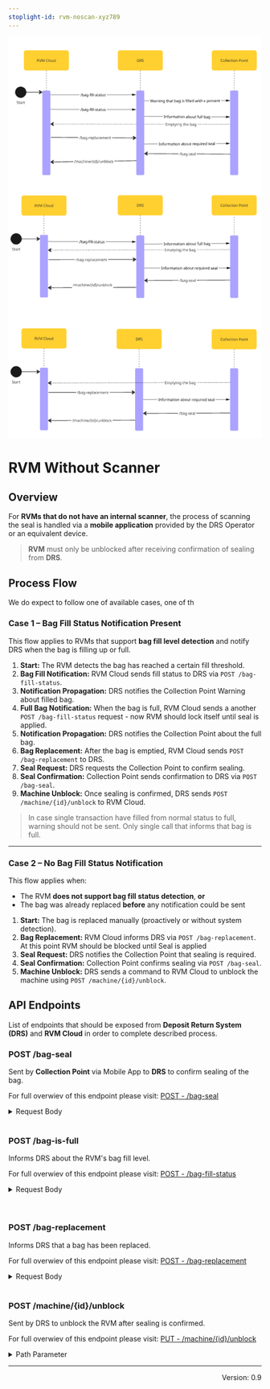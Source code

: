 ```yaml
---
stoplight-id: rvm-noscan-xyz789
---
```


![RVMWithoutScanner.png](../../assets/images/RVMNoScanner.png)

# RVM Without Scanner

## Overview

For **RVMs that do not have an internal scanner**, the process of scanning the seal is handled via a **mobile application** provided by the DRS Operator or an equivalent device.

> **RVM** must only be unblocked after receiving confirmation of sealing from **DRS**.

## Process Flow

We do expect to follow one of available cases, one of th

### Case 1 – Bag Fill Status Notification Present

This flow applies to RVMs that support **bag fill level detection** and notify DRS when the bag is filling up or full.

1. **Start:** The RVM detects the bag has reached a certain fill threshold.
2. **Bag Fill Notification:** RVM Cloud sends fill status to DRS via `POST /bag-fill-status`. 
3. **Notification Propagation:** DRS notifies the Collection Point Warning about filled bag.
4. **Full Bag Notification:** When the bag is full, RVM Cloud sends a another `POST /bag-fill-status` request - now RVM should lock itself until seal is applied.
5. **Notification Propagation:** DRS notifies the Collection Point about the full bag.
6. **Bag Replacement:** After the bag is emptied, RVM Cloud sends `POST /bag-replacement` to DRS.
7. **Seal Request:** DRS requests the Collection Point to confirm sealing.
8. **Seal Confirmation:** Collection Point sends confirmation to DRS via `POST /bag-seal`.
9. **Machine Unblock:** Once sealing is confirmed, DRS sends `POST /machine/{id}/unblock` to RVM Cloud.

> In case single transaction have filled from normal status to full, warning should not be sent. Only single call that informs that bag is full.

---

### Case 2 – No Bag Fill Status Notification

This flow applies when:

- The RVM **does not support bag fill status detection**, **or**
- The bag was already replaced **before** any notification could be sent

1. **Start:** The bag is replaced manually (proactively or without system detection).
2. **Bag Replacement:** RVM Cloud informs DRS via `POST /bag-replacement`. At this point RVM should be blocked until Seal is applied
3. **Seal Request:** DRS notifies the Collection Point that sealing is required.
4. **Seal Confirmation:** Collection Point confirms sealing via `POST /bag-seal`.
5. **Machine Unblock:** DRS sends a command to RVM Cloud to unblock the machine using `POST /machine/{id}/unblock`.



## API Endpoints

List of endpoints that should be exposed from **Deposit Return System (DRS)** and **RVM Cloud** in order to complete described process.

<!--
type: tab
title: DRS
-->

### POST /bag-seal

Sent by **Collection Point** via Mobile App to **DRS** to confirm sealing of the bag.

For full overwiev of this endpoint please visit: [POST - /bag-seal](../../drs-openapi.yaml/paths/\~1bag-seal/post)

<details>

<summary>Request Body</summary>

```yaml jsonSchema
  $ref: '../../drs-openapi.yaml#/components/schemas/BagSeal'
```

</details>
<br>

### POST /bag-is-full

Informs DRS about the RVM's bag fill level. 

For full overwiev of this endpoint please visit: [POST - /bag-fill-status](../../drs-openapi.yaml/paths/~1bag-fill-status/post)

<details>

<summary>Request Body</summary>

```yaml jsonSchema
  $ref: '../../drs-openapi.yaml#/components/schemas/BagFillStatus'
```

</details>
<br>

<br>

### POST /bag-replacement

Informs DRS that a bag has been replaced.

For full overwiev of this endpoint please visit: [POST - /bag-replacement](../../drs-openapi.yaml/paths/\~1bag-replacement/post)

<details>

<summary>Request Body</summary>

```yaml jsonSchema
  $ref: '../../drs-openapi.yaml#/components/schemas/BagReplacement'
```

</details>
<br>

<!--
type: tab
title: RVM
-->

### POST /machine/{id}/unblock

Sent by DRS to unblock the RVM after sealing is confirmed.

For full overwiev of this endpoint please visit: [PUT - /machine/{id}/unblock](../../rvm-openapi.yaml/paths/\~1machine\~1{id}\~1unblock/put)

<details>
<summary>Path Parameter</summary>

```yaml
id:
  type: string
  description: Unique identifier of the machine.
```

</details>

<!-- type: tab-end -->

---
<div style="text-align: right"> Version: 0.9</div>

